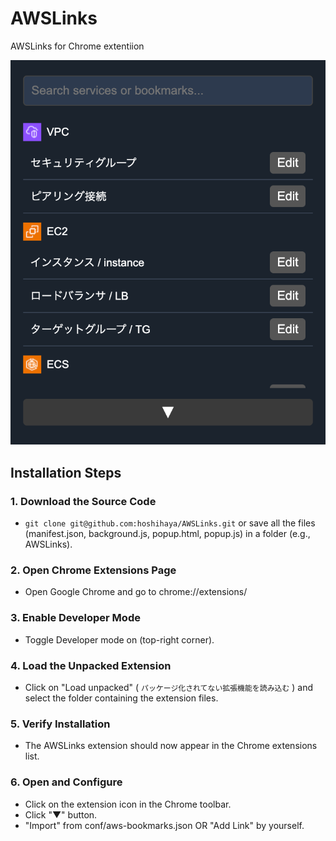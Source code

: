 # AWSLinks
AWSLinks for Chrome extentiion

![AWSLinks](images/AWSLinks-screen-shot.png)

## Installation Steps

### 1. Download the Source Code

- `git clone git@github.com:hoshihaya/AWSLinks.git` or save all the files (manifest.json, background.js, popup.html, popup.js) in a folder (e.g., AWSLinks).

### 2. Open Chrome Extensions Page

- Open Google Chrome and go to chrome://extensions/

### 3. Enable Developer Mode

- Toggle Developer mode on (top-right corner).

### 4. Load the Unpacked Extension

- Click on "Load unpacked" ( `パッケージ化されてない拡張機能を読み込む` ) and select the folder containing the extension files.

### 5. Verify Installation

- The AWSLinks extension should now appear in the Chrome extensions list.

### 6. Open and Configure

- Click on the extension icon in the Chrome toolbar.
- Click "▼" button.
- "Import" from conf/aws-bookmarks.json OR "Add Link" by yourself.


